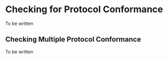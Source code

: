 # Checking for Protocol Conformance

To be written

## Checking Multiple Protocol Conformance

To be written
